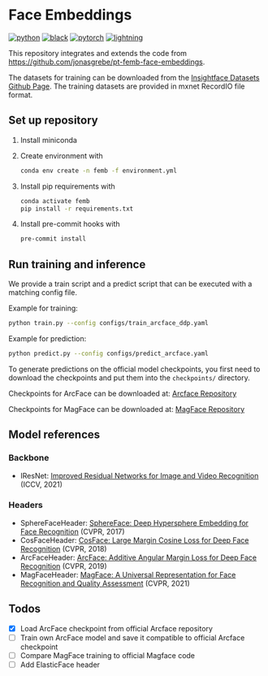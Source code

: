 # Face Embeddings

[![python](https://img.shields.io/badge/-Python_3.10-blue?logo=python&logoColor=white)](https://www.python.org/)
[![black](https://img.shields.io/badge/Code%20Style-Black-black.svg?labelColor=gray)](https://black.readthedocs.io/en/stable/)
[![pytorch](https://img.shields.io/badge/PyTorch_1.13-ee4c2c?logo=pytorch&logoColor=white)](https://pytorch.org/get-started/locally/)
[![lightning](https://img.shields.io/badge/-Lightning_1.8.6-792ee5?logo=pytorchlightning&logoColor=white)](https://pytorchlightning.ai/)

This repository integrates and extends the code from <https://github.com/jonasgrebe/pt-femb-face-embeddings>.

The datasets for training can be downloaded from the [Insightface Datasets Github Page](https://github.com/deepinsight/insightface/tree/master/recognition/_datasets_).
The training datasets are provided in mxnet RecordIO file format.

## Set up repository

1. Install miniconda
2. Create environment with

    ```bash
    conda env create -n femb -f environment.yml
    ```

3. Install pip requirements with

    ```bash
    conda activate femb
    pip install -r requirements.txt
    ```

4. Install pre-commit hooks with

    ```bash
    pre-commit install
    ```

## Run training and inference

We provide a train script and a predict script that can be executed with a matching config file.

Example for training:

```bash
python train.py --config configs/train_arcface_ddp.yaml
```

Example for prediction:

```bash
python predict.py --config configs/predict_arcface.yaml
```

To generate predictions on the official model checkpoints, you first need to download the checkpoints and put them into the `checkpoints/` directory.

Checkpoints for ArcFace can be downloaded at: [Arcface Repository](https://github.com/deepinsight/insightface/tree/master/recognition/arcface_torch)

Checkpoints for MagFace can be downloaded at: [MagFace Repository](https://github.com/IrvingMeng/MagFace?tab=readme-ov-file)

## Model references

### Backbone

- IResNet: [Improved Residual Networks for Image and Video Recognition](https://ieeexplore.ieee.org/document/9412193) (ICCV, 2021)

### Headers

- SphereFaceHeader: [SphereFace: Deep Hypersphere Embedding for Face Recognition](https://ieeexplore.ieee.org/document/8100196) (CVPR, 2017)
- CosFaceHeader: [CosFace: Large Margin Cosine Loss for Deep Face Recognition](https://ieeexplore.ieee.org/document/8578650) (CVPR, 2018)
- ArcFaceHeader: [ArcFace: Additive Angular Margin Loss for Deep Face Recognition](https://ieeexplore.ieee.org/document/8953658) (CVPR, 2019)
- MagFaceHeader: [MagFace: A Universal Representation for Face Recognition and Quality Assessment](https://ieeexplore.ieee.org/document/9578764) (CVPR, 2021)

## Todos

- [x] Load ArcFace checkpoint from official Arcface repository
- [ ] Train own ArcFace model and save it compatible to official Arcface checkpoint
- [ ] Compare MagFace training to official Magface code
- [ ] Add ElasticFace header
